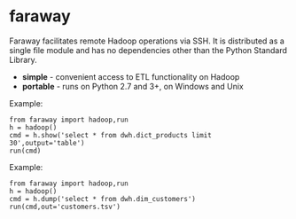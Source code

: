 # faraway
Faraway facilitates remote Hadoop operations via SSH.
It is distributed as a single file module and has
no dependencies other than the Python Standard Library.

* **simple** - convenient access to ETL functionality on Hadoop
* **portable** - runs on Python 2.7 and 3+, on Windows and Unix

Example:
```
from faraway import hadoop,run
h = hadoop()
cmd = h.show('select * from dwh.dict_products limit 30',output='table')
run(cmd)
```

Example:
```
from faraway import hadoop,run
h = hadoop()
cmd = h.dump('select * from dwh.dim_customers')
run(cmd,out='customers.tsv')
```
